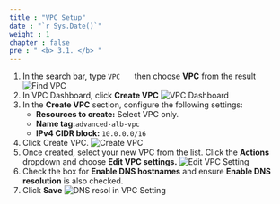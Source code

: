```yaml
---
title : "VPC Setup"
date : "`r Sys.Date()`"
weight : 1
chapter : false
pre : " <b> 3.1. </b> "
---
```

1. In the search bar, type `VPC   ` then choose **VPC** from the result
![Find VPC](/images/3-VPCSetup/3.1-CreateVPC/01-FindVPC.png)
2. In VPC Dashboard, click **Create VPC**
![VPC Dashboard](/images/3-VPCSetup/3.1-CreateVPC/02-VPCDashboard.png)
3. In the **Create VPC** section, configure the following settings:
   - **Resources to create:** Select VPC only.
   - **Name tag:**`advanced-alb-vpc   `
   - **IPv4 CIDR block:**  `10.0.0.0/16  `
4. Click Create VPC.
![Create VPC](/images/3-VPCSetup/3.1-CreateVPC/03-CreateVPC.png)
5. Once created, select your new VPC from the list. Click the **Actions** dropdown and choose **Edit VPC settings.**
![Edit VPC Setting](/images/3-VPCSetup/3.1-CreateVPC/04-EditVPCSettings.png)
6. Check the box for **Enable DNS hostnames** and ensure **Enable DNS resolution** is also checked.
7. Click **Save**
![DNS resol in VPC Setting](/images/3-VPCSetup/3.1-CreateVPC/05-EnableDNSResolution.png)
